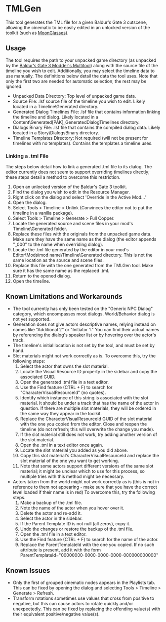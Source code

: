 # TMLGen

 This tool generates the TML file for a given Baldur's Gate 3 cutscene, allowing the cinematic to be easily edited in an unlocked version of the toolkit (such as [MoonGlasses](https://www.nexusmods.com/baldursgate3/mods/12308?tab=description)).

## Usage

The tool requires the path to your unpacked game directory (as unpacked by the [Baldur's Gate 3 Modder's Multitool](https://github.com/ShinyHobo/BG3-Modders-Multitool)) along with the source file of the timeline you wish to edit.
Additionally, you may select the timeline data to use manually. The definitions below detail the data the tool uses. Note that only the first two are needed for automatic selection; the rest may be ignored.
- Unpacked Data Directory: Top level of unpacked game data.
- Source File: .lsf source file of the timeline you wish to edit. Likely located in a Timeline\Generated directory.
- Generated Dialog Timelines File: .lsf file that contains information linking the timeline and dialog. Likely located in a Content\Generated\[PAK]_GeneratedDialogTimelines directory.
- Dialogs Binary File: .lsf file that contains the compiled dialog data. Likely located in a Story\DialogsBinary directory.
- Timeline Templates Directory: Not required (will not be present for timelines with no templates). Contains the templates a timeline uses.

### Linking a .tml File

The steps below detail how to link a generated .tml file to its dialog. The editor currently does not seem to support overriding timelines directly; these steps detail a method to overcome this restriction.

1. Open an unlocked version of the Baldur's Gate 3 toolkit.
2. Find the dialog you wish to edit in the Resource Manager.
3. Right click on the dialog and select 'Override in the Active Mod...'
4. Open the dialog.
5. Select Tools > Timeline > Unlink (Convinces the editor not to put the timeline in a vanilla package).
6. Select Tools > Timeline > Generate > Full Copper.
7. Locate the generated source and scene files in your mod's Timeline\Generated folder.
8. Replace these files with the originals from the unpacked game data. Make sure they have the same name as the dialog (the editor appends "_000" to the name when overriding dialog).
9. Locate the .tml file generated by the editor in your mod's Editor\Mods\mod name\Timeline\Generated directory. This is not the same location as the source and scene files.
10. Replace this file with the one generated from the TMLGen tool. Make sure it has the same name as the replaced .tml.
11. Return to the opened dialog.
12. Open the timeline.

## Known Limitations and Workarounds

- The tool currently has only been tested on the "Generic NPC Dialog" category, which encompasses most dialogs. World/Behavior dialog is not yet supported.
- Generation does not give actors descriptive names, relying instead on names like "Additional 2" or "Initiator 1." You can find their actual names by referencing the dialog's speaker list or by hovering over the actor's track.
- The timeline's initial location is not set by the tool, and must be set by hand.
- Slot materials might not work correctly as is. To overcome this, try the following steps:
  1. Select the actor that owns the slot material.
  2. Locate the Visual Resource ID property in the sidebar and copy the associated GUID.
  3. Open the generated .tml file in a text editor.
  4. Use the Find feature (CTRL + F) to search for "CharacterVisualResourceId" (no quotes).
  5. Identify which instance of this string is associated with the slot material. It should be under a track that has the name of the actor in question. If there are multiple slot materials, they will be ordered in the same way they appear in the toolkit.
  6. Replace the CharacterVisualResourceId GUID of the slot material with the one you copied from the editor. Close and reopen the timeline (do not refresh; this will overwrite the change you made).
  7. If the slot material still does not work, try adding another version of the slot material.
  8. Open the .tml in a text editor once again.
  9. Locate the slot material you added as you did above.
  10. Copy this slot material's CharacterVisualResourceId and replace the slot material of the one you want to get working.
  11. Note that some actors support different versions of the same slot material; it might be unclear which to use for this process, so multiple tries with this method might be necessary.
 - Actors taken from the world might not work correctly as is (this is not in reference to them not appearing - make sure that you have the correct level loaded if their name is in red) To overcome this, try the following steps.
   1. Make a backup of the .tml file.
   2. Note the name of the actor when you hover over it.
   3. Delete the actor and re-add it.
   4. Select the actor in the sidebar.
   5. If the Parent Template ID is not null (all zeros), copy it.
   6. Undo the changes or restore the backup of the .tml file.
   7. Open the .tml file in a text editor.
   8. Use the Find feature (CTRL + F) to search for the name of the actor.
   9. Replace the ParentTemplateId with the one you copied. If no such attribute is present, add it with the form ParentTemplateId="00000000-0000-0000-0000-000000000000"

## Known Issues

- Only the first of grouped cinematic nodes appears in the Playlists tab. This can be fixed by opening the dialog and selecting Tools > Timeline > Generate > Refresh.
- Transform rotations sometimes use values that cross from positive to negative, but this can cause actors to rotate quickly and/or unexpectedly. This can be fixed by replacing the offending value(s) with their equivalent positive/negative value(s).
